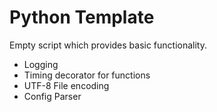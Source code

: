 # Python Template
Empty script which provides basic functionality.
- Logging
- Timing decorator for functions
- UTF-8 File encoding
- Config Parser
